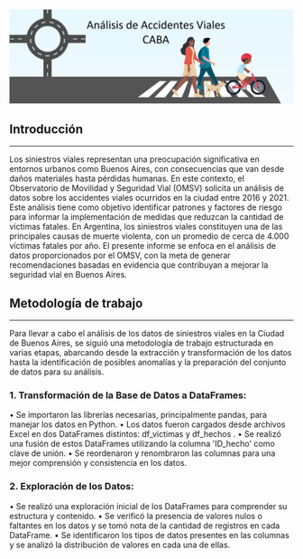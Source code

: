 <p align="center">
<img src="../Informe/Imagenes/Banner_informe.jpg"  >
</p>


## Introducción
---

Los siniestros viales representan una preocupación significativa en entornos urbanos como
Buenos Aires, con consecuencias que van desde daños materiales hasta pérdidas humanas. En este
contexto, el Observatorio de Movilidad y Seguridad Vial (OMSV) solicita un análisis de datos sobre los
accidentes viales ocurridos en la ciudad entre 2016 y 2021. Este análisis tiene como objetivo identificar
patrones y factores de riesgo para informar la implementación de medidas que reduzcan la cantidad de
víctimas fatales.
En Argentina, los siniestros viales constituyen una de las principales causas de muerte violenta, con un
promedio de cerca de 4.000 víctimas fatales por año. El presente informe se enfoca en el análisis de
datos proporcionados por el OMSV, con la meta de generar recomendaciones basadas en evidencia que
contribuyan a mejorar la seguridad vial en Buenos Aires.

## Metodología de trabajo
---

Para llevar a cabo el análisis de los datos de siniestros viales en la Ciudad de Buenos Aires, se siguió
una metodología de trabajo estructurada en varias etapas, abarcando desde la extracción y
transformación de los datos hasta la identificación de posibles anomalías y la preparación del conjunto
de datos para su análisis.

### 1. Transformación de la Base de Datos a DataFrames:
• Se importaron las librerías necesarias, principalmente pandas, para manejar los datos en
Python.
• Los datos fueron cargados desde archivos Excel en dos DataFrames distintos: df_victimas y
df_hechos .
• Se realizó una fusión de estos DataFrames utilizando la columna 'ID_hecho' como clave de
unión.
• Se reordenaron y renombraron las columnas para una mejor comprensión y consistencia en los
datos.

### 2. Exploración de los Datos:
• Se realizó una exploración inicial de los DataFrames para comprender su estructura y
contenido.
• Se verificó la presencia de valores nulos o faltantes en los datos y se tomó nota de la cantidad
de registros en cada DataFrame.
• Se identificaron los tipos de datos presentes en las columnas y se analizó la distribución de
valores en cada una de ellas.




